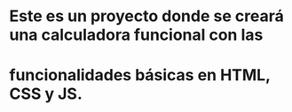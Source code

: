 # Este es un proyecto donde se creará una calculadora funcional con las
# funcionalidades básicas en HTML, CSS y JS.
